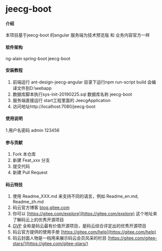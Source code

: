 # jeecg-boot

#### 介绍
本项目基于jeecg-boot 的angular 服务端为技术预览版 和 业务内容官方一样

#### 软件架构
ng-alain spring-boot jeecg-boot


#### 安装教程

1. 前端运行 ant-design-jeecg-angular 目录下运行npm run-script build  会编译文件到D:\\webapp
2. 数据库脚本执行sys-init-20190225.sql 数据库名称 jeecg-boot
2. 服务端直接运行 start工程里面的 JeecgApplication
3. 访问地址http://localhost:7080/jeecg-boot


#### 使用说明

1.用户名密码 admin 123456


#### 参与贡献

1. Fork 本仓库
2. 新建 Feat_xxx 分支
3. 提交代码
4. 新建 Pull Request


#### 码云特技

1. 使用 Readme\_XXX.md 来支持不同的语言，例如 Readme\_en.md, Readme\_zh.md
2. 码云官方博客 [blog.gitee.com](https://blog.gitee.com)
3. 你可以 [https://gitee.com/explore](https://gitee.com/explore) 这个地址来了解码云上的优秀开源项目
4. [GVP](https://gitee.com/gvp) 全称是码云最有价值开源项目，是码云综合评定出的优秀开源项目
5. 码云官方提供的使用手册 [https://gitee.com/help](https://gitee.com/help)
6. 码云封面人物是一档用来展示码云会员风采的栏目 [https://gitee.com/gitee-stars/](https://gitee.com/gitee-stars/)